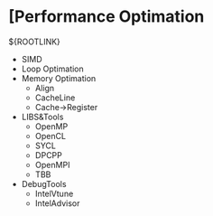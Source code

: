 # [Performance Optimation${ROOTLINK}
- SIMD
- Loop Optimation
- Memory Optimation
  - Align
  - CacheLine
  - Cache->Register
- LIBS&Tools
  - OpenMP
  - OpenCL
  - SYCL
  - DPCPP
  - OpenMPI
  - TBB
- DebugTools
  - IntelVtune
  - IntelAdvisor
